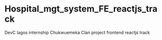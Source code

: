 # Hospital_mgt_system_FE_reactjs_track
DevC lagos internship Chukwuemeka Clan project frontend reactjs track

